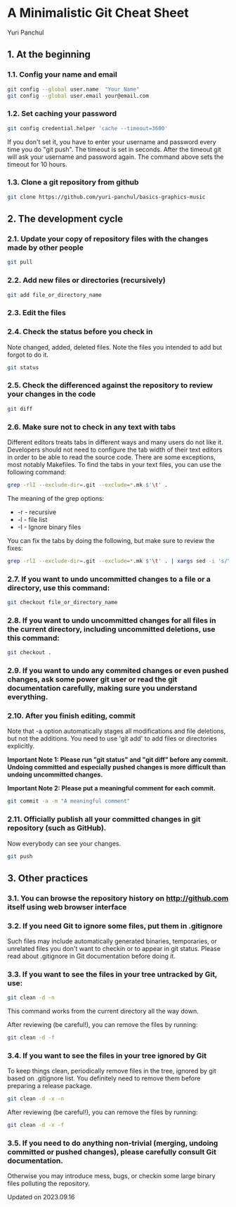 # A Minimalistic Git Cheat Sheet
Yuri Panchul

## 1. At the beginning

### 1.1. Config your name and email

```bash
git config --global user.name  "Your Name"
git config --global user.email your@email.com
```

### 1.2. Set caching your password

```bash
git config credential.helper 'cache --timeout=3600'
```

If you don't set it, you have to enter your username and password every time
you do "git push". The timeout is set in seconds. After the timeout git will
ask your username and password again. The command above sets the timeout for
10 hours.

### 1.3. Clone a git repository from github

```bash
git clone https://github.com/yuri-panchul/basics-graphics-music
```

## 2. The development cycle

### 2.1. Update your copy of repository files with the changes made by other people

```bash
git pull
```

### 2.2. Add new files or directories (recursively)

```bash
git add file_or_directory_name
```

### 2.3. Edit the files

### 2.4. Check the status before you check in

Note changed, added, deleted files.
Note the files you intended to add but forgot to do it.

```bash
git status
```

### 2.5. Check the differenced against the repository to review your changes in the code

```bash
git diff
```

### 2.6. Make sure not to check in any text with tabs

Different editors treats tabs in different ways and many users do not like it.
Developers should not need to configure the tab width
of their text editors in order to be able to read the source code.
There are some exceptions, most notably Makefiles.
To find the tabs in your text files, you can use the following command:

```bash
grep -rlI --exclude-dir=.git --exclude=*.mk $'\t' .
```

The meaning of the grep options:

* -r - recursive
* -l - file list
* -I - Ignore binary files

You can fix the tabs by doing the following, but make sure to review the fixes:

```bash
grep -rlI --exclude-dir=.git --exclude=*.mk $'\t' . | xargs sed -i 's/\t/    /g'
```

### 2.7. If you want to undo uncommitted changes to a file or a directory, use this command:

```bash
git checkout file_or_directory_name
```

### 2.8. If you want to undo uncommitted changes for all files in the current directory, including uncommitted deletions, use this command:

```bash
git checkout .
```

### 2.9. If you want to undo any commited changes or even pushed changes, ask some power git user or read the git documentation carefully, making sure you understand everything.

### 2.10. After you finish editing, commit

Note that -a option automatically stages all modifications and file deletions, but not the additions.
You need to use 'git add' to add files or directories explicitly.

**Important Note 1: Please run "git status" and "git diff" before any commit.
Undoing committed and especially pushed changes is more difficult than undoing uncommitted changes.**

**Important Note 2: Please put a meaningful comment for each commit.**

```bash
git commit -a -m "A meaningful comment"
```

### 2.11. Officially publish all your committed changes in git repository (such as GitHub).
Now everybody can see your changes.

```bash
git push
```

## 3. Other practices

### 3.1. You can browse the repository history on http://github.com itself using web browser interface

### 3.2. If you need Git to ignore some files, put them in .gitignore

Such files may include automatically generated binaries, temporaries,
or unrelated files you don't want to checkin or to appear in git status.
Please read about .gitignore in Git documentation before doing it.

### 3.3. If you want to see the files in your tree untracked by Git, use:

```bash
git clean -d -n
```

This command works from the current directory all the way down.

After reviewing (be careful!), you can remove the files by running:

```bash
git clean -d -f
```

### 3.4. If you want to see the files in your tree ignored by Git

To keep things clean, periodically remove files in the tree,
ignored by git based on .gitignore list.
You definitely need to remove them before preparing a release package.

```bash
git clean -d -x -n
```

After reviewing (be careful!), you can remove the files by running:

```bash
git clean -d -x -f
```

### 3.5. If you need to do anything non-trivial (merging, undoing committed or pushed changes), please carefully consult Git documentation.

Otherwise you may introduce mess, bugs, or checkin some large binary files polluting the repository.

Updated on 2023.09.16

